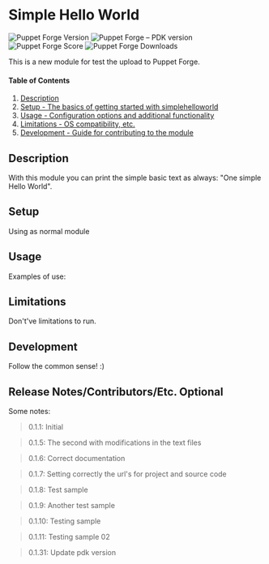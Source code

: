 # Simple Hello World

![Puppet Forge Version](https://img.shields.io/puppetforge/v/elserhumano/simplehelloworld.svg)
![Puppet Forge – PDK version](https://img.shields.io/puppetforge/pdk-version/elserhumano/simplehelloworld)
![Puppet Forge Score](https://img.shields.io/puppetforge/f/elserhumano/simplehelloworld.svg)
![Puppet Forge Downloads](http://img.shields.io/puppetforge/dt/elserhumano/simplehelloworld.svg)

This is a new module for test the upload to Puppet Forge.

#### Table of Contents

1. [Description](#description)
2. [Setup - The basics of getting started with simplehelloworld](#setup)
3. [Usage - Configuration options and additional functionality](#usage)
4. [Limitations - OS compatibility, etc.](#limitations)
5. [Development - Guide for contributing to the module](#development)

## Description

With this module you can print the simple basic text as always: "One simple Hello World".


## Setup

Using as normal module

## Usage

Examples of use: 


## Limitations

Don't've limitations to run.

## Development

Follow the common sense! :)

## Release Notes/Contributors/Etc. **Optional**

Some notes:

> 0.1.1: Initial

> 0.1.5: The second with modifications in the text files

> 0.1.6: Correct documentation

> 0.1.7: Setting correctly the url's for project and source code

> 0.1.8: Test sample

> 0.1.9: Another test sample

> 0.1.10: Testing sample

> 0.1.11: Testing sample 02

> 0.1.31: Update pdk version
